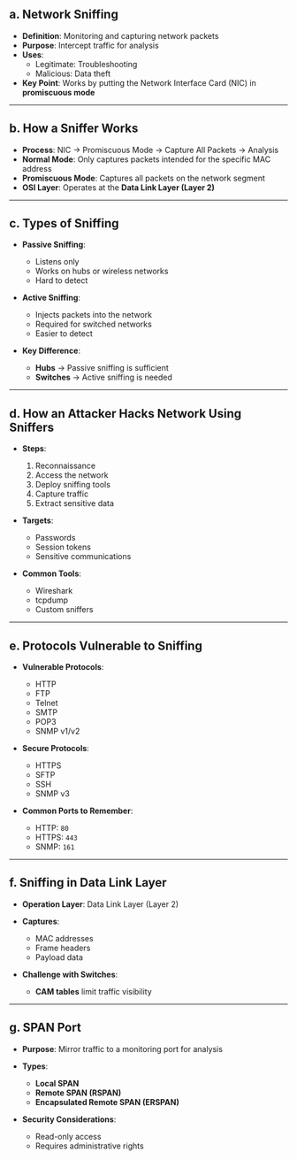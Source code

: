 ## a. Network Sniffing

- **Definition**: Monitoring and capturing network packets  
- **Purpose**: Intercept traffic for analysis  
- **Uses**:  
  - Legitimate: Troubleshooting  
  - Malicious: Data theft  
- **Key Point**: Works by putting the Network Interface Card (NIC) in **promiscuous mode**

---

## b. How a Sniffer Works

- **Process**: NIC → Promiscuous Mode → Capture All Packets → Analysis  
- **Normal Mode**: Only captures packets intended for the specific MAC address  
- **Promiscuous Mode**: Captures all packets on the network segment  
- **OSI Layer**: Operates at the **Data Link Layer (Layer 2)**

---

## c. Types of Sniffing

- **Passive Sniffing**:
  - Listens only
  - Works on hubs or wireless networks
  - Hard to detect

- **Active Sniffing**:
  - Injects packets into the network
  - Required for switched networks
  - Easier to detect

- **Key Difference**:
  - **Hubs** → Passive sniffing is sufficient  
  - **Switches** → Active sniffing is needed

---

## d. How an Attacker Hacks Network Using Sniffers

- **Steps**:
  1. Reconnaissance
  2. Access the network
  3. Deploy sniffing tools
  4. Capture traffic
  5. Extract sensitive data

- **Targets**:
  - Passwords
  - Session tokens
  - Sensitive communications

- **Common Tools**:
  - Wireshark
  - tcpdump
  - Custom sniffers

---

## e. Protocols Vulnerable to Sniffing

- **Vulnerable Protocols**:
  - HTTP
  - FTP
  - Telnet
  - SMTP
  - POP3
  - SNMP v1/v2

- **Secure Protocols**:
  - HTTPS
  - SFTP
  - SSH
  - SNMP v3

- **Common Ports to Remember**:
  - HTTP: `80`  
  - HTTPS: `443`  
  - SNMP: `161`

---

## f. Sniffing in Data Link Layer

- **Operation Layer**: Data Link Layer (Layer 2)  
- **Captures**:
  - MAC addresses
  - Frame headers
  - Payload data

- **Challenge with Switches**:
  - **CAM tables** limit traffic visibility

---

## g. SPAN Port

- **Purpose**: Mirror traffic to a monitoring port for analysis  
- **Types**:
  - **Local SPAN**
  - **Remote SPAN (RSPAN)**
  - **Encapsulated Remote SPAN (ERSPAN)**

- **Security Considerations**:
  - Read-only access
  - Requires administrative rights
